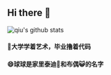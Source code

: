 ## Hi there 👋
![qiu's github stats](https://github-readme-stats.vercel.app/api?username=dog-qiuqiu&show_icons=true&count_private=true&theme=synthwave)
#### 🔭大学学着艺术，毕业撸着代码
####  😄球球是家里泰迪🐶和布偶😺的名字
